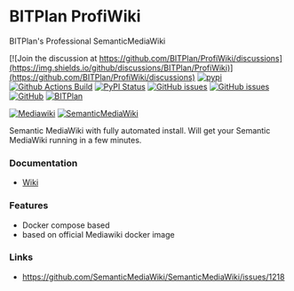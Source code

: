 # BITPlan ProfiWiki
BITPlan's Professional SemanticMediaWiki

[![Join the discussion at https://github.com/BITPlan/ProfiWiki/discussions](https://img.shields.io/github/discussions/BITPlan/ProfiWiki)](https://github.com/BITPlan/ProfiWiki/discussions)
[![pypi](https://img.shields.io/pypi/pyversions/ProfiWiki)](https://pypi.org/project/ProfiWiki/)
[![Github Actions Build](https://github.com/BITPlan/ProfiWiki/workflows/Build/badge.svg?branch=main)](https://github.com/BITPlan/ProfiWiki/actions?query=workflow%3ABuild+branch%3Amain)
[![PyPI Status](https://img.shields.io/pypi/v/ProfiWiki.svg)](https://pypi.python.org/pypi/ProfiWiki/)
[![GitHub issues](https://img.shields.io/github/issues/BITPlan/ProfiWiki.svg)](https://github.com/BITPlan/ProfiWiki/issues)
[![GitHub issues](https://img.shields.io/github/issues-closed/BITPlan/ProfiWiki.svg)](https://github.com/BITPlan/ProfiWiki/issues/?q=is%3Aissue+is%3Aclosed)
[![GitHub](https://img.shields.io/github/license/BITPlan/ProfiWiki.svg)](https://www.apache.org/licenses/LICENSE-2.0)
[![BITPlan](http://wiki.bitplan.com/images/wiki/thumb/3/38/BITPlanLogoFontLessTransparent.png/198px-BITPlanLogoFontLessTransparent.png)](http://www.bitplan.com)

[![Mediawiki](https://upload.wikimedia.org/wikipedia/commons/thumb/a/a3/MediaWiki_logo_1.png/128px-MediaWiki_logo_1.png)](https://www.mediawiki.org/wiki/MediaWiki)
[![SemanticMediaWiki](http://semantic-mediawiki.org/w/images/7/7c/SMW_logo_142px.png)](http://www.semantic-mediawiki.org/)

Semantic MediaWiki with fully automated install. 
Will get your Semantic MediaWiki running in a few minutes.

### Documentation
* [Wiki](https://wiki.bitplan.com/index.php/ProfiWiki)
### Features
* Docker compose based
* based on official Mediawiki docker image
### Links 
* https://github.com/SemanticMediaWiki/SemanticMediaWiki/issues/1218
